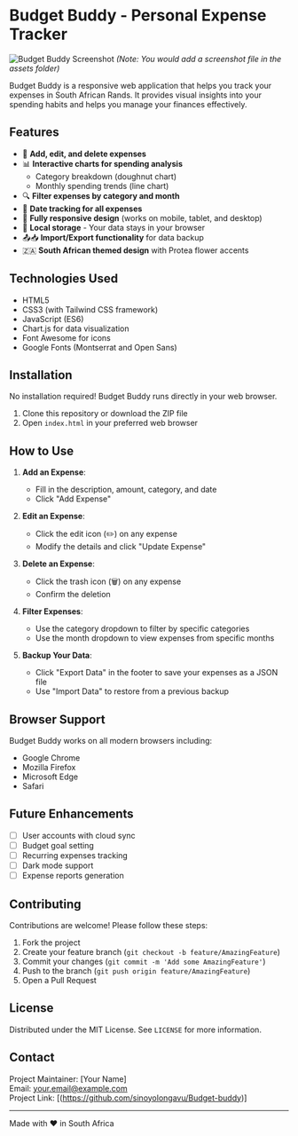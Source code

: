 # Budget Buddy - Personal Expense Tracker

![Budget Buddy Screenshot](assets/screenshot.png) *(Note: You would add a screenshot file in the assets folder)*

Budget Buddy is a responsive web application that helps you track your expenses in South African Rands. It provides visual insights into your spending habits and helps you manage your finances effectively.

## Features

- 💸 **Add, edit, and delete expenses**
- 📊 **Interactive charts for spending analysis**
  - Category breakdown (doughnut chart)
  - Monthly spending trends (line chart)
- 🔍 **Filter expenses by category and month**
- 📅 **Date tracking for all expenses**
- 📱 **Fully responsive design** (works on mobile, tablet, and desktop)
- 💾 **Local storage** - Your data stays in your browser
- 📤📥 **Import/Export functionality** for data backup
- 🇿🇦 **South African themed design** with Protea flower accents

## Technologies Used

- HTML5
- CSS3 (with Tailwind CSS framework)
- JavaScript (ES6)
- Chart.js for data visualization
- Font Awesome for icons
- Google Fonts (Montserrat and Open Sans)

## Installation

No installation required! Budget Buddy runs directly in your web browser.

1. Clone this repository or download the ZIP file
2. Open `index.html` in your preferred web browser

## How to Use

1. **Add an Expense**:
   - Fill in the description, amount, category, and date
   - Click "Add Expense"

2. **Edit an Expense**:
   - Click the edit icon (✏️) on any expense
   - Modify the details and click "Update Expense"

3. **Delete an Expense**:
   - Click the trash icon (🗑️) on any expense
   - Confirm the deletion

4. **Filter Expenses**:
   - Use the category dropdown to filter by specific categories
   - Use the month dropdown to view expenses from specific months

5. **Backup Your Data**:
   - Click "Export Data" in the footer to save your expenses as a JSON file
   - Use "Import Data" to restore from a previous backup

## Browser Support

Budget Buddy works on all modern browsers including:
- Google Chrome
- Mozilla Firefox
- Microsoft Edge
- Safari

## Future Enhancements

- [ ] User accounts with cloud sync
- [ ] Budget goal setting
- [ ] Recurring expenses tracking
- [ ] Dark mode support
- [ ] Expense reports generation

## Contributing

Contributions are welcome! Please follow these steps:

1. Fork the project
2. Create your feature branch (`git checkout -b feature/AmazingFeature`)
3. Commit your changes (`git commit -m 'Add some AmazingFeature'`)
4. Push to the branch (`git push origin feature/AmazingFeature`)
5. Open a Pull Request

## License

Distributed under the MIT License. See `LICENSE` for more information.

## Contact

Project Maintainer: [Your Name]  
Email: your.email@example.com  
Project Link: [(https://github.com/sinoyolongavu/Budget-buddy)]

---

Made with ❤️ in South Africa
